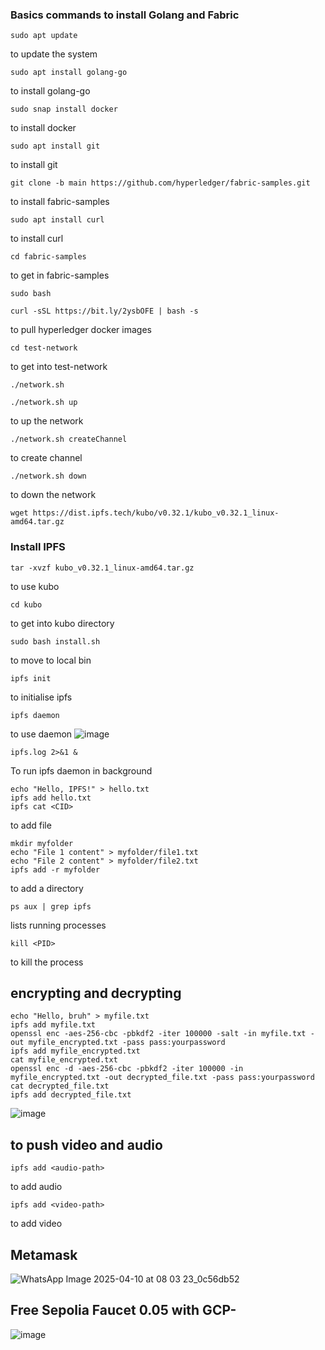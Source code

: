 ### Basics commands to install Golang and Fabric

```
sudo apt update
```
to update the system

```
sudo apt install golang-go
```
to install golang-go

```
sudo snap install docker
```
to install docker

```
sudo apt install git
```
to install git

```
git clone -b main https://github.com/hyperledger/fabric-samples.git
```
to install fabric-samples

```
sudo apt install curl
```
to install curl


```
cd fabric-samples
```
to get in fabric-samples

```
sudo bash
```


```
curl -sSL https://bit.ly/2ysbOFE | bash -s
```
to pull hyperledger docker images


```
cd test-network
```
to get into test-network

```
./network.sh
```
```
./network.sh up
```
to up the network

```
./network.sh createChannel
```
to create channel

```
./network.sh down
```
to down the network

```
wget https://dist.ipfs.tech/kubo/v0.32.1/kubo_v0.32.1_linux-amd64.tar.gz
```


### Install IPFS

```
tar -xvzf kubo_v0.32.1_linux-amd64.tar.gz
```
to use kubo

```
cd kubo
```
to get into kubo directory

```
sudo bash install.sh
```
to move to local bin

```
ipfs init
```
to initialise ipfs

```
ipfs daemon
```
to use daemon
![image](https://github.com/user-attachments/assets/463aab2e-d535-4010-bb9a-4490111dd57b)


```
ipfs.log 2>&1 &
```
To run ipfs daemon in background

```
echo "Hello, IPFS!" > hello.txt
ipfs add hello.txt
ipfs cat <CID>
```
to add file
```
mkdir myfolder
echo "File 1 content" > myfolder/file1.txt
echo "File 2 content" > myfolder/file2.txt
ipfs add -r myfolder
```
to add a directory

```
ps aux | grep ipfs
```
lists running processes

```
kill <PID>
```
to kill the process
## encrypting and decrypting
```
echo "Hello, bruh" > myfile.txt
ipfs add myfile.txt
openssl enc -aes-256-cbc -pbkdf2 -iter 100000 -salt -in myfile.txt -out myfile_encrypted.txt -pass pass:yourpassword
ipfs add myfile_encrypted.txt
cat myfile_encrypted.txt
openssl enc -d -aes-256-cbc -pbkdf2 -iter 100000 -in myfile_encrypted.txt -out decrypted_file.txt -pass pass:yourpassword
cat decrypted_file.txt
ipfs add decrypted_file.txt
```

![image](https://github.com/user-attachments/assets/0a02b966-3f8a-4898-a421-1cf1851f4246)



## to push video and audio

```
ipfs add <audio-path>
```
to add audio



```
ipfs add <video-path>
```
to add video


## Metamask
![WhatsApp Image 2025-04-10 at 08 03 23_0c56db52](https://github.com/user-attachments/assets/36596342-719a-4de4-8db5-8787e3d783a5)

## Free Sepolia Faucet 0.05 with GCP-
![image](https://github.com/user-attachments/assets/61456c5f-9bdb-4ba0-ac39-320300a371a2)
